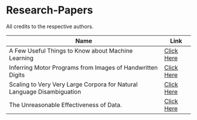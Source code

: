 # Research-Papers
All credits to the respective authors.

Name  | Link
-------------------------------------------- | ---------------------------------------------------------
A Few Useful Things to Know about Machine Learning | [Click Here](https://homes.cs.washington.edu/~pedrod/papers/cacm12.pdf)
Inferring Motor Programs from Images of Handwritten Digits|[Click Here](https://www.cs.toronto.edu/~hinton/absps/vnips.pdf)
Scaling to Very Very Large Corpora for Natural Language Disambiguation|[Click Here](https://dl.acm.org/doi/pdf/10.3115/1073012.1073017)
The Unreasonable Effectiveness of Data.|[Click Here](https://static.googleusercontent.com/media/research.google.com/en//pubs/archive/35179.pdf)
